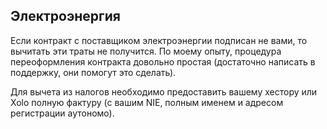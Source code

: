 ## Электроэнергия

Если контракт с поставщиком электроэнергии подписан не вами, то вычитать эти траты не получится. По моему опыту, 
процедура переоформления контракта довольно простая (достаточно написать в поддержку, они помогут это сделать).

Для вычета из налогов необходимо предоставить вашему хестору или Xolo полную фактуру (с вашим NIE, полным именем и
адресом регистрации аутономо).
